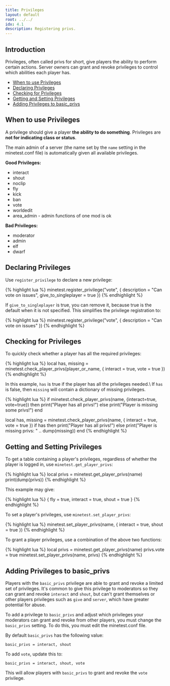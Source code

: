 ```yaml
---
title: Privileges
layout: default
root: ../../
idx: 4.1
description: Registering privs.
---
```


## Introduction

Privileges, often called privs for short, give players the ability to perform
certain actions. Server owners can grant and revoke privileges to control
which abilities each player has.

* [When to use Privileges](#when-to-use-privileges)
* [Declaring Privileges](#declaring-privileges)
* [Checking for Privileges](#checking-for-privileges)
* [Getting and Setting Privileges](#getting-and-setting-privileges)
* [Adding Privileges to basic_privs](#adding-privileges-to-basic-privs)

## When to use Privileges

A privilege should give a player **the ability to do something**.
Privileges are **not for indicating class or status**.

The main admin of a server (the name set by the `name` setting in the
minetest.conf file) is automatically given all available privileges.

**Good Privileges:**

* interact
* shout
* noclip
* fly
* kick
* ban
* vote
* worldedit
* area_admin - admin functions of one mod is ok

**Bad Privileges:**

* moderator
* admin
* elf
* dwarf

## Declaring Privileges

Use `register_privilege` to declare a new privilege:

{% highlight lua %}
minetest.register_privilege("vote", {
    description = "Can vote on issues",
    give_to_singleplayer = true
})
{% endhighlight %}

If `give_to_singleplayer` is true, you can remove it, because true is the default
when it is not specified. This simplifies the privilege registration to:

{% highlight lua %}
minetest.register_privilege("vote", {
    description = "Can vote on issues"
})
{% endhighlight %}

## Checking for Privileges

To quickly check whether a player has all the required privileges:

{% highlight lua %}
local has, missing = minetest.check_player_privs(player_or_name,  {
    interact = true,
    vote = true })
{% endhighlight %}

In this example, `has` is true if the player has all the privileges needed.\\
If `has` is false, then `missing` will contain a dictionary
of missing privileges.

{% highlight lua %}
if minetest.check_player_privs(name, {interact=true, vote=true}) then
    print("Player has all privs!")
else
    print("Player is missing some privs!")
end

local has, missing = minetest.check_player_privs(name, {
    interact = true,
    vote = true })
if has then
    print("Player has all privs!")
else
    print("Player is missing privs: " .. dump(missing))
end
{% endhighlight %}

## Getting and Setting Privileges

To get a table containing a player's privileges, regardless of whether
the player is logged in, use `minetest.get_player_privs`:

{% highlight lua %}
local privs = minetest.get_player_privs(name)
print(dump(privs))
{% endhighlight %}

This example may give:

{% highlight lua %}
{
    fly = true,
    interact = true,
    shout = true
}
{% endhighlight %}

To set a player's privileges, use `minetest.set_player_privs`:

{% highlight lua %}
minetest.set_player_privs(name, {
    interact = true,
    shout = true })
{% endhighlight %}

To grant a player privileges, use a combination of the above two functions:

{% highlight lua %}
local privs = minetest.get_player_privs(name)
privs.vote = true
minetest.set_player_privs(name, privs)
{% endhighlight %}

## Adding Privileges to basic_privs

Players with the `basic_privs` privilege are able to grant and revoke a limited
set of privileges. It's common to give this privilege to moderators so they can
grant and revoke `interact` and `shout`, but can't grant themselves or other
players privileges such as `give` and `server`, which have greater potential for abuse.

To add a privilege to `basic_privs` and adjust which privileges your moderators can
grant and revoke from other players, you must change the `basic_privs` setting.
To do this, you must edit the minetest.conf file.

By default `basic_privs` has the following value:

    basic_privs = interact, shout

To add `vote`, update this to:

    basic_privs = interact, shout, vote

This will allow players with `basic_privs` to grant and revoke the `vote` privilege.
